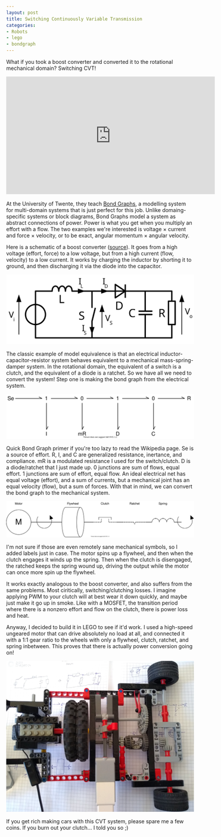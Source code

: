 ```yaml
---
layout: post
title: Switching Continuously Variable Transmission
categories:
- Robots
- lego
- bondgraph
---
```


What if you took a boost converter and converted it to the rotational mechanical domain? Switching CVT!

<iframe width="560" height="315" src="https://www.youtube-nocookie.com/embed/22OwyXc5Oek" frameborder="0" allow="accelerometer; autoplay; clipboard-write; encrypted-media; gyroscope; picture-in-picture" allowfullscreen> </iframe>

At the University of Twente, they teach [Bond Graphs](https://en.wikipedia.org/wiki/Bond_graph), a modelling system for multi-domain systems that is just perfect for this job. Unlike domaing-specific systems or block diagrams, Bond Graphs model a system as abstract connections of power. Power is what you get when you multiply an effort with a flow. The two examples we're interested is voltage &times; current and force &times; velocity, or to be exact, angular momentum &times; angular velocity.

Here is a schematic of a boost converter ([source](https://commons.wikimedia.org/wiki/File:Boost_conventions.svg)). It goes from a high voltage (effort, force) to a low voltage, but from a high current (flow, velocity) to a low current. It works by charging the inductor by shorting it to ground, and then discharging it via the diode into the capacitor.

![boost converter](/images/cvt/Boost_conventions.svg)

The classic example of model equivalence is that an electrical inductor-capacitor-resistor system behaves equivalent to a mechanical mass-spring-damper system. In the rotational domain, the equivalent of a switch is a clutch, and the equivalent of a diode is a ratchet. So we have all we need to convert the system! Step one is making the bond graph from the electrical system.

![boost converter bond graph](/images/cvt/bond.svg)

Quick Bond Graph primer if you're too lazy to read the Wikipedia page. Se is a source of effort. R, I, and C are generalized resistance, inertance, and compliance. mR is a modulated resistance I used for the switch/clutch. D is a diode/ratchet that I just made up. 0 junctions are sum of flows, equal effort. 1 junctions are sum of effort, equal flow. An ideal electrical net has equal voltage (effort), and a sum of currents, but a mechanical joint has an equal velocity (flow), but a sum of forces. With that in mind, we can convert the bond graph to the mechanical system.

![mechanical boost converter](/images/cvt/mechanical.svg)

I'm not sure if those are even remotely sane mechanical symbols, so I added labels just in case. The motor spins up a flywheel, and then when the clutch engages it winds up the spring. Then when the clutch is disengaged, the ratched keeps the spring wound up, driving the output while the motor can once more spin up the flywheel.

It works exactly analogous to the boost converter, and also suffers from the same problems. Most ciritically, switching/clutching losses. I imagine applying PWM to your clutch will at best wear it down quickly, and maybe just make it go up in smoke. Like with a MOSFET, the transition period where there is a nonzero effort and flow on the clutch, there is power loss and heat.

Anyway, I decided to build it in LEGO to see if it'd work. I used a high-speed ungeared motor that can drive absolutely no load at all, and connected it with a 1:1 gear ratio to the wheels with only a flywheel, clutch, ratchet, and spring inbetween. This proves that there is actually power conversion going on!

![lego mechanical boost converter](/images/cvt/lego.jpg)

If you get rich making cars with this CVT system, please spare me a few coins. If you burn out your clutch... I told you so ;)